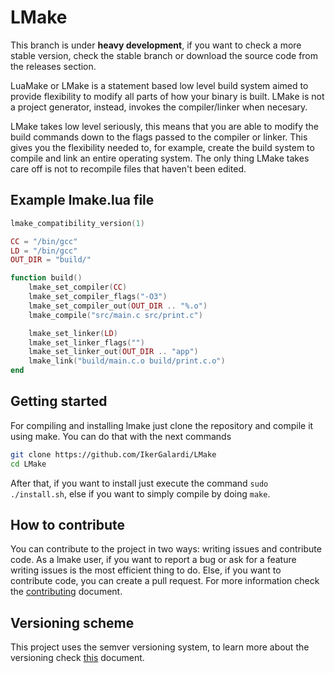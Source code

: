 # LMake
This branch is under **heavy development**, if you want to check a more stable version, check the stable branch or download the source code from the releases section.

LuaMake or LMake is a statement based low level build system aimed to provide flexibility to modify all parts of how your binary is built. LMake is not a project generator, instead, invokes the compiler/linker when necesary.

LMake takes low level seriously, this means that you are able to modify the build commands down to the flags passed to the compiler or linker. This gives you the flexibility needed to, for example, create the build system to compile and link an entire operating system. The only thing LMake takes care off is not to recompile files that haven't been edited.

## Example lmake.lua file
```lua
lmake_compatibility_version(1)

CC = "/bin/gcc"
LD = "/bin/gcc"
OUT_DIR = "build/"

function build()
    lmake_set_compiler(CC)
    lmake_set_compiler_flags("-O3")
    lmake_set_compiler_out(OUT_DIR .. "%.o")
    lmake_compile("src/main.c src/print.c")

    lmake_set_linker(LD)
    lmake_set_linker_flags("")
    lmake_set_linker_out(OUT_DIR .. "app")
    lmake_link("build/main.c.o build/print.c.o")
end
```
## Getting started
For compiling and installing lmake just clone the repository and compile it using make. You can do that with the next commands
```bash
git clone https://github.com/IkerGalardi/LMake
cd LMake
```
After that, if you want to install just execute the command `sudo ./install.sh`, else if you want to simply compile by doing `make`.

## How to contribute
You can contribute to the project in two ways: writing issues and contribute code. As a lmake user, if you want to report a bug or ask for a feature writing issues is the most efficient thing to do. Else, if you want to contribute code, you can create a pull request. For more information check the [contributing](docs/Contributing.md) document.

## Versioning scheme
This project uses the semver versioning system, to learn more about the versioning check [this](docs/Versions.md) document.
